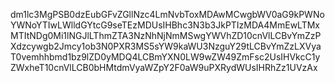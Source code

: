 dm1lc3MgPSB0dzEubGFvZGllNzc4LmNvbToxMDAwMCwgbWV0aG9kPWNoYWNoYTIwLWlldGYtcG9seTEzMDUsIHBhc3N3b3JkPTIzMDA4MmEwLTMxMTItNDg0Mi1lNGJlLThmZTA3NzNhNjNmMSwgYWVhZD10cnVlLCBvYmZzPXdzcywgb2Jmcy1ob3N0PXR3MS5sYW9kaWU3NzguY29tLCBvYmZzLXVyaT0vemhhbmd1bz9lZD0yMDQ4LCBmYXN0LW9wZW49ZmFsc2UsIHVkcC1yZWxheT10cnVlLCB0bHMtdmVyaWZpY2F0aW9uPXRydWUsIHRhZz1UVzAx
